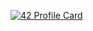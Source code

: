 [![42 Profile Card](https://1337-readme.vercel.app/api/profile?cursus=42&login=fdrissi-)](https://github.com/mohouyizme/1337-readme)
